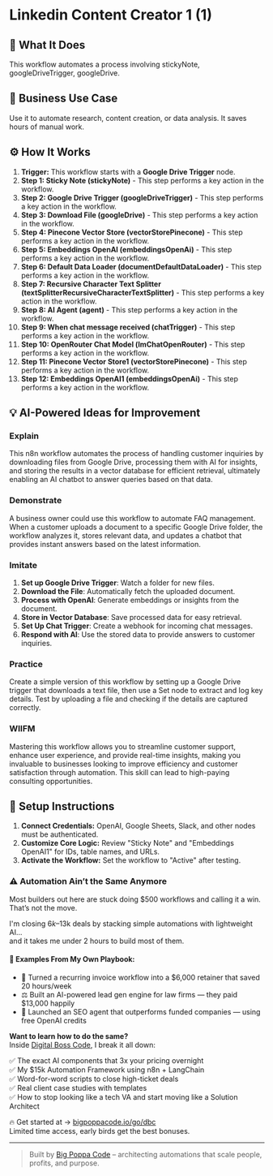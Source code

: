 # Linkedin Content Creator 1 (1)

## 🚀 What It Does
This workflow automates a process involving stickyNote, googleDriveTrigger, googleDrive.

## 💼 Business Use Case
Use it to automate research, content creation, or data analysis. It saves hours of manual work.

## ⚙️ How It Works
1.  **Trigger:** This workflow starts with a **Google Drive Trigger** node.
2. **Step 1: Sticky Note (stickyNote)** - This step performs a key action in the workflow.
3. **Step 2: Google Drive Trigger (googleDriveTrigger)** - This step performs a key action in the workflow.
4. **Step 3: Download File (googleDrive)** - This step performs a key action in the workflow.
5. **Step 4: Pinecone Vector Store (vectorStorePinecone)** - This step performs a key action in the workflow.
6. **Step 5: Embeddings OpenAI (embeddingsOpenAi)** - This step performs a key action in the workflow.
7. **Step 6: Default Data Loader (documentDefaultDataLoader)** - This step performs a key action in the workflow.
8. **Step 7: Recursive Character Text Splitter (textSplitterRecursiveCharacterTextSplitter)** - This step performs a key action in the workflow.
9. **Step 8: AI Agent (agent)** - This step performs a key action in the workflow.
10. **Step 9: When chat message received (chatTrigger)** - This step performs a key action in the workflow.
11. **Step 10: OpenRouter Chat Model (lmChatOpenRouter)** - This step performs a key action in the workflow.
12. **Step 11: Pinecone Vector Store1 (vectorStorePinecone)** - This step performs a key action in the workflow.
13. **Step 12: Embeddings OpenAI1 (embeddingsOpenAi)** - This step performs a key action in the workflow.

## 💡 AI-Powered Ideas for Improvement
### Explain
This n8n workflow automates the process of handling customer inquiries by downloading files from Google Drive, processing them with AI for insights, and storing the results in a vector database for efficient retrieval, ultimately enabling an AI chatbot to answer queries based on that data.

### Demonstrate
A business owner could use this workflow to automate FAQ management. When a customer uploads a document to a specific Google Drive folder, the workflow analyzes it, stores relevant data, and updates a chatbot that provides instant answers based on the latest information.

### Imitate
1. **Set up Google Drive Trigger**: Watch a folder for new files.
2. **Download the File**: Automatically fetch the uploaded document.
3. **Process with OpenAI**: Generate embeddings or insights from the document.
4. **Store in Vector Database**: Save processed data for easy retrieval.
5. **Set Up Chat Trigger**: Create a webhook for incoming chat messages.
6. **Respond with AI**: Use the stored data to provide answers to customer inquiries.

### Practice
Create a simple version of this workflow by setting up a Google Drive trigger that downloads a text file, then use a Set node to extract and log key details. Test by uploading a file and checking if the details are captured correctly.

### WIIFM
Mastering this workflow allows you to streamline customer support, enhance user experience, and provide real-time insights, making you invaluable to businesses looking to improve efficiency and customer satisfaction through automation. This skill can lead to high-paying consulting opportunities.

## 🔧 Setup Instructions
1. **Connect Credentials:** OpenAI, Google Sheets, Slack, and other nodes must be authenticated.
2. **Customize Core Logic:** Review "Sticky Note" and "Embeddings OpenAI1" for IDs, table names, and URLs.
3. **Activate the Workflow:** Set the workflow to "Active" after testing.

### ⚠️ Automation Ain’t the Same Anymore

Most builders out here are stuck doing $500 workflows and calling it a win.  
That’s not the move.  

I'm closing $6k–$13k deals by stacking simple automations with lightweight AI...  
and it takes me under 2 hours to build most of them.

#### 🧠 Examples From My Own Playbook:
- 🔁 Turned a recurring invoice workflow into a $6,000 retainer that saved 20 hours/week  
- ⚖️ Built an AI-powered lead gen engine for law firms — they paid $13,000 happily  
- 🚀 Launched an SEO agent that outperforms funded companies — using free OpenAI credits  

**Want to learn how to do the same?**  
Inside [Digital Boss Code](https://bigpoppacode.io/go/dbc), I break it all down:

✅ The exact AI components that 3x your pricing overnight  
✅ My $15k Automation Framework using n8n + LangChain  
✅ Word-for-word scripts to close high-ticket deals  
✅ Real client case studies with templates  
✅ How to stop looking like a tech VA and start moving like a Solution Architect  

🔥 Get started at → [bigpoppacode.io/go/dbc](https://bigpoppacode.io/go/dbc)  
Limited time access, early birds get the best bonuses.

---
> Built by [Big Poppa Code](https://bigpoppacode.io) – architecting automations that scale people, profits, and purpose.
